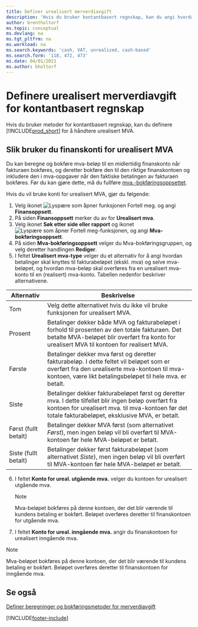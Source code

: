 ```yaml
---
title: Definer urealisert merverdiavgift
description: 'Hvis du bruker kontantbasert regnskap, kan du angi hvordan urealisert MVA for salg og innkjøp skal håndteres.'
author: brentholtorf
ms.topic: conceptual
ms.devlang: na
ms.tgt_pltfrm: na
ms.workload: na
ms.search.keywords: 'cash, VAT, unrealized, cash-based'
ms.search.form: '118, 472, 473'
ms.date: 04/01/2021
ms.author: bholtorf
---
```


# <a name="set-up-unrealized-vat-for-cash-based-accounting"></a>Definere urealisert merverdiavgift for kontantbasert regnskap

Hvis du bruker metoder for kontantbasert regnskap, kan du definere [!INCLUDE[prod_short](includes/prod_short.md)] for å håndtere urealisert MVA.

## <a name="to-use-general-ledger-accounts-for-unrealized-vat"></a>Slik bruker du finanskonti for urealisert MVA

Du kan beregne og bokføre mva-beløp til en midlertidig finanskonto når fakturaen bokføres, og deretter bokføre den til den riktige finanskontoen og inkludere den i mva-oppgaver når den faktiske betalingen av fakturaen bokføres. Før du kan gjøre dette, må du fullføre [mva.-bokføringsoppsettet](finance-setup-vat.md).

Hvis du vil bruke konti for urealisert MVA, gjør du følgende:

1. Velg ikonet ![Lyspære som åpner funksjonen Fortell meg.](media/ui-search/search_small.png "Fortell hva du vil gjøre") og angi **Finansoppsett**.
2. På siden **Finansoppsett** merker du av for **Urealisert mva**.
3. Velg ikonet **Søk etter side eller rapport** og ikonet ![Lyspære som åpner Fortell meg-funksjonen](media/ui-search/search_small.png "Fortell hva du vil gjøre"), og angi **Mva-bokføringsoppsett**.
4. På siden **Mva-bokføringsoppsett** velger du Mva-bokføringsgruppen, og velg deretter handlingen **Rediger**.
5. I feltet **Urealisert mva-type** velger du et alternativ for å angi hvordan betalinger skal knyttes til fakturabeløpet (ekskl. mva) og selve mva-beløpet, og hvordan mva-beløp skal overføres fra en urealisert mva-konto til en (realisert) mva-konto. Tabellen nedenfor beskriver alternativene.

| Alternativ | Beskrivelse |
| --- | --- |
| Tom | Velg dette alternativet hvis du ikke vil bruke funksjonen for urealisert MVA. |
| Prosent | Betalinger dekker både MVA og fakturabeløpet i forhold til prosenten av den totale fakturaen. Det betalte MVA-beløpet blir overført fra konto for urealisert MVA til kontoen for realisert MVA. |
| Første | Betalinger dekker mva først og deretter fakturabeløp. I dette feltet vil beløpet som er overført fra den urealiserte mva-kontoen til mva-kontoen, være likt betalingsbeløpet til hele mva. er betalt. |
| Siste | Betalinger dekker fakturabeløpet først og deretter mva. I dette tilfellet blir ingen beløp overført fra kontoen for urealisert mva. til mva-kontoen før det totale fakturabeløpet, eksklusive MVA, er betalt. |
| Først (fullt betalt) | Betalinger dekker MVA først (som alternativet _Først_), men ingen beløp vil bli overført til MVA-kontoen før hele MVA-beløpet er betalt. |
| Siste (fullt betalt) | Betalinger dekker først fakturabeløpet (som alternativet _Siste_), men ingen beløp vil bli overført til MVA-kontoen før hele MVA-beløpet er betalt. |

6. I feltet **Konto for ureal. utgående mva.** velger du kontoen for urealisert utgående mva.

    > [!NOTE]  
    > Mva-beløpet bokføres på denne kontoen, der det blir værende til kundens betaling er bokført. Beløpet overføres deretter til finanskontoen for utgående mva.
7. I feltet **Konto for ureal. inngående mva.** angir du finanskontoen for urealisert inngående mva.

> [!NOTE]  
> Mva-beløpet bokføres på denne kontoen, der det blir værende til kundens betaling er bokført. Beløpet overføres deretter til finanskontoen for inngående mva.

## <a name="see-also"></a>Se også
[Definer beregninger og bokføringsmetoder for merverdiavgift](finance-setup-vat.md)

[!INCLUDE[footer-include](includes/footer-banner.md)]
